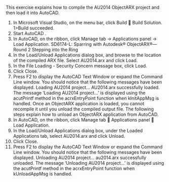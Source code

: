 This exercise explains how to compile the AU2014 ObjectARX project and then load it into 
AutoCAD.
1. In Microsoft Visual Studio, on the menu bar, click Build  Build Solution.
1>Build succeeded.
2. Start AutoCAD .
3. In AutoCAD, on the ribbon, click Manage tab -> Applications panel -> Load Application.
SD6174-L: Sparring with Autodesk® ObjectARX®—Round 2 Stepping into the Ring
4. In the Load/Unload Applications dialog box, and browse to the location of the compiled 
ARX file. Select AU2014.arx and click Load.
5. In the File Loading - Security Concern message box, click Load.
6. Click Close.
7. Press F2 to display the AutoCAD Text Window or expand the Command Line window. 
You should notice that the following messages have been displayed.
Loading AU2014 project...
AU2014.arx successfully loaded.
The message ‘Loading AU2014 project...’ is displayed using the acutPrintf method in the 
acrxEntryPoint function when kInitAppMsg is handled.
Once an ObjectARX application is loaded, you cannot recompile it until you unload the compiled 
output file. The following steps explain how to unload an ObjectARX application from AutoCAD.
1. In AutoCAD, on the ribbon, click Manage tab  Applications panel  Load Application.
2. In the Load/Unload Applications dialog box, under the Loaded Applications tab, select 
AU2014.arx and click Unload.
3. Click Close.
4. Press F2 to display the AutoCAD Text Window or expand the Command Line window. 
You should notice that the following messages have been displayed.
Unloading AU2014 project...
au2014.arx successfully unloaded.
The message ‘Unloading AU2014 project...’ is displayed using the acutPrintf method in 
the acrxEntryPoint function when kUnloadAppMsg is handled.
